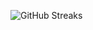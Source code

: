 ![GitHub Streaks](https://github-streaks-mqc9.onrender.com/streak/happilli/image?theme=midnight&cache_bust=1743528195&lang=ja)
